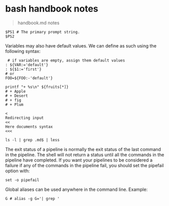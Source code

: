 # bash handbook notes
> handbook.md notes


```
$PS1 # The primary prompt string.
$PS2
```

Variables may also have default values. We can define as such using the following syntax:
```
 # if variables are empty, assign them default values
: ${VAR:='default'}
: ${$1:='first'}
# or
FOO=${FOO:-'default'}
```


```
printf "+ %s\n" ${fruits[*]}
# + Apple
# + Desert
# + fig
# + Plum
```

```
<
Redirecting input
<<
Here documents syntax
<<<
```

```
ls -l | grep .md$ | less
```



The exit status of a pipeline is normally the exit status of the last command in the pipeline. The shell will not return a status until all the commands in the pipeline have completed. If you want your pipelines to be considered a failure if any of the commands in the pipeline fail, you should set the pipefail option with:
```
set -o pipefail
```


Global aliases can be used anywhere in the command line. Example:
```
G # alias -g G='| grep '
```

